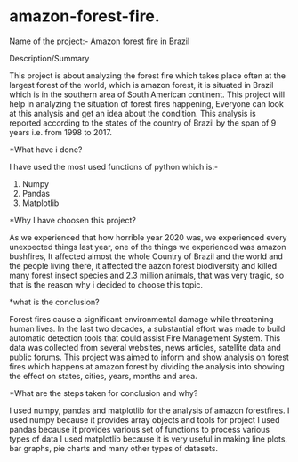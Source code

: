 # amazon-forest-fire.

Name of the project:- Amazon forest fire in Brazil

Description/Summary

This project is about analyzing the forest fire which takes place often at the
largest forest of the world, which is amazon forest, it is situated in
Brazil which is in the southern area of South American continent.
This project will help in analyzing the situation of forest fires happening,
Everyone can look at this analysis and get an idea about the condition.
This analysis is reported according to the states of the country of Brazil by 
the span of 9 years i.e. from 1998 to 2017.


*What have i done?

I have used the most used functions of python which is:-
1. Numpy
2. Pandas
3. Matplotlib


*Why I have choosen this project?

As we experienced that how horrible year 2020 was, we experienced every unexpected
things last year, one of the things we experienced was amazon bushfires,
It affected almost the whole Country of Brazil and the world 
and the people living there, it affected the aazon forest biodiversity
and killed many forest insect species and 2.3 million animals,
that was very tragic, so that is the reason why i decided to choose this topic.


*what is the conclusion?

Forest fires cause a significant environmental damage while threatening human lives.
In the last two decades, a substantial effort was made to build automatic
detection tools that could assist Fire Management System. 
This data was collected from several websites, news articles, satellite data and public forums.
This project was aimed to inform and show analysis on forest fires which happens
at amazon forest by dividing the analysis into showing the effect on states, cities, years,
months and area.


*What are the steps taken for conclusion and why?

I used numpy, pandas and matplotlib for the analysis of amazon forestfires.
I used numpy because it provides array objects and tools for project
I used pandas because it provides various set of functions to process
various types of data
I used matplotlib because it is very useful in making line plots,
bar graphs, pie charts and many other types of datasets.
